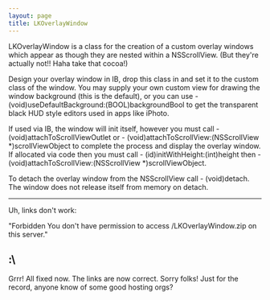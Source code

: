 ```yaml
---
layout: page
title: LKOverlayWindow
---
```


LKOverlayWindow is a class for the creation of a custom overlay windows which appear as though they are nested within a NSScrollView. 
(But they're actually not!! Haha take that cocoa!)

Design your overlay window in IB, drop this class in and set it to the custom class of the window. You may supply your own custom view for drawing the window background (this is the default), or you can use - (void)useDefaultBackground:(BOOL)backgroundBool to get the transparent black HUD style editors used in apps like iPhoto.

If used via IB, the window will init itself, however you must call - (void)attachToScrollViewOutlet or - (void)attachToScrollView:(NSScrollView *)scrollViewObject to complete the process and display the overlay window.
If allocated via code then you must call - (id)initWithHeight:(int)height then - (void)attachToScrollView:(NSScrollView *)scrollViewObject.

To detach the overlay window from the NSScrollView call - (void)detach. The window does not release itself from memory on detach.

----
Uh, links don't work:

"Forbidden
You don't have permission to access /LKOverlayWindow.zip on this server."

:\
----
Grrr! All fixed now. The links are now correct. Sorry folks! Just for the record, anyone know of some good hosting orgs?

